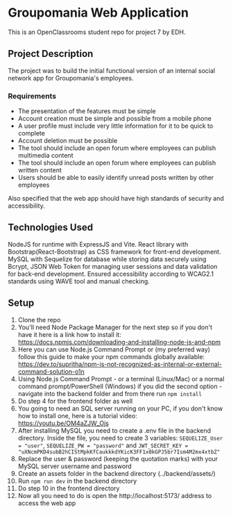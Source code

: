 # Groupomania Web Application

This is an OpenClassrooms student repo for project 7 by EDH.

## Project Description

The project was to build the initial functional version of an internal social network app for Groupomania's employees.

### Requirements

- The presentation of the features must be simple
- Account creation must be simple and possible from a mobile phone
- A user profile must include very little information for it to be quick to complete
- Account deletion must be possible
- The tool should include an open forum where employees can publish multimedia content
- The tool should include an open forum where employees can publish written content
- Users should be able to easily identify unread posts written by other employees

Also specified that the web app should have high standards of security and accessibility.

## Technologies Used

NodeJS for runtime with ExpressJS and Vite. React library with Bootstrap(React-Bootstrap) as CSS framework for front-end development.
MySQL with Sequelize for database while storing data securely using Bcrypt, JSON Web Token for managing user sessions and data validation for back-end development.
Ensured accessibility according to WCAG2.1 standards using WAVE tool and manual checking.

## Setup

1. Clone the repo
2. You'll need Node Package Manager for the next step so if you don't have it here is a link how to install it: https://docs.npmjs.com/downloading-and-installing-node-js-and-npm
3. Here you can use Node.js Command Prompt or (my preferred way) follow this guide to make your npm commands globally available: https://dev.to/supritha/npm-is-not-recognized-as-internal-or-external-command-solution-o1n
4. Using Node.js Command Prompt - or a terminal (Linux/Mac) or a normal command prompt/PowerShell (Windows) if you did the second option -  navigate into the backend folder and from there run `npm install`
5. Do step 4 for the frontend folder as well
6. You going to need an SQL server running on your PC, if you don't know how to install one, here is a tutorial video: https://youtu.be/OM4aZJW_Ojs
7. After installing MySQL you need to create a .env file in the backend directory. Inside the file, you need to create 3 variables: `SEQUELIZE_User = "user"`, `SEQUELIZE_PW = "password"` and `JWT_SECRET_KEY = "uXNcmPKD4subB2hCIStMpkKfCaukkkdYKicK3FF1x0kGPJ5br7Ism4M2mx4xtbZ"`
8. Replace the user & password (keeping the quotation marks) with your MySQL server username and password
9. Create an assets folder in the backend directory (../backend/assets/)
10. Run `npm run dev` in the backend directory
11. Do step 10 in the frontend directory
12. Now all you need to do is open the http://localhost:5173/ address to access the web app
